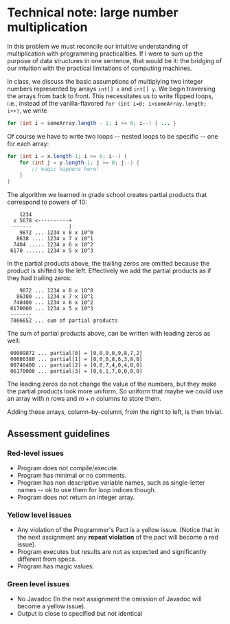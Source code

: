 # Technical note: large number multiplication

In this problem we must reconcile our intuitive understanding of multiplication with programming practicalities. If I were to sum up the purpose of data structures in one sentence, that would be it: the bridging of our intuition with the practical limitations of computing machines.

In class, we discuss the basic assumptions of multiplying two integer numbers represented by arrays `int[] x` and `int[] y`. We begin traversing the arrays from back to front. This necessitates us to write flipped loops, i.e., instead of the vanilla-flavored `for (int i=0; i<someArray.length; i++)`, we write
```java
for (int i = someArray.length - 1; i >= 0; i--) { ... }
```
Of course we have to write two loops -- nested loops to be specific -- one for each array:

```java
for (int i = x.length-1; i >= 0; i--) {
    for (int j = y.length-1; j >= 0; j--) {
        // magic happens here!
    }
}
```

 The algorithm we learned in grade school creates partial products that correspond to powers of 10:

 ```
     1234
   x 5678 <----------+
  -------            |
     9872 ... 1234 x 8 x 10^0
    8638 .... 1234 x 7 x 10^1
   7404 ..... 1234 x 6 x 10^2
  6170 ...... 1234 x 5 x 10^3
 ```

 In the partial products above, the trailing zeros are omitted because the product is shifted to the left. Effectively we add the partial products as if they had trailing zeros:

 ```
     9872 ... 1234 x 8 x 10^0
    86380 ... 1234 x 7 x 10^1
   740400 ... 1234 x 6 x 10^2
  6170000 ... 1234 x 5 x 10^3
  -------
  7006652 ... sum of partial products
```

The sum of partial products above, can be written with leading zeros as well:


 ```
  00009872 ... partial[0] = [0,0,0,0,9,8,7,2]
  00086380 ... partial[1] = [0,0,0,8,6,3,8,0]
  00740400 ... partial[2] = [0,0,7,4,0,4,0,0]
  06170000 ... partial[3] = [0,6,1,7,0,0,0,0]
```
The leading zeros do not change the value of the numbers, but they make the partial products look more uniform. So uniform that maybe we could use an array with $n$ rows and $m+n$ columns to store them.

Adding these arrays, column-by-column, from the right to left, is then trivial.

## Assessment guidelines

### Red-level issues

* Program does not compile/execute.
* Program has minimal or no comments.
* Program has non descriptive variable names, such as single-letter names -- ok to use them for loop indices though.
* Program does not return an integer array.

### Yellow level issues

* Any violation of the Programmer's Pact is a yellow issue. (Notice that in the next assignment any **repeat violation** of the pact will become a red issue).
* Program executes but results are not as expected and significantly different from specs.
* Program has magic values.

### Green level issues

* No Javadoc (In the next assignment the omission of Javadoc will become a yellow issue).
* Output is close to specified but not identical
